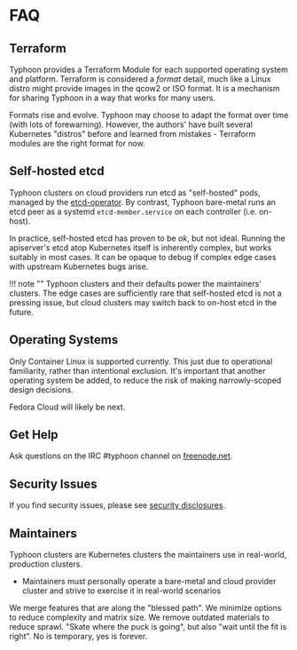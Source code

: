 # FAQ

## Terraform

Typhoon provides a Terraform Module for each supported operating system and platform. Terraform is considered a *format* detail, much like a Linux distro might provide images in the qcow2 or ISO format. It is a mechanism for sharing Typhoon in a way that works for many users.

Formats rise and evolve. Typhoon may choose to adapt the format over time (with lots of forewarning). However, the authors' have built several Kubernetes "distros" before and learned from mistakes - Terraform modules are the right format for now.

## Self-hosted etcd

Typhoon clusters on cloud providers run etcd as "self-hosted" pods, managed by the [etcd-operator](https://github.com/coreos/etcd-operator). By contrast, Typhoon bare-metal runs an etcd peer as a systemd `etcd-member.service` on each controller (i.e. on-host).

In practice, self-hosted etcd has proven to be *ok*, but not ideal. Running the apiserver's etcd atop Kubernetes itself is inherently complex, but works suitably in most cases. It can be opaque to debug if complex edge cases with upstream Kubernetes bugs arise.

!!! note ""
    Typhoon clusters and their defaults power the maintainers' clusters. The edge cases are sufficiently rare that self-hosted etcd is not a pressing issue, but cloud clusters may switch back to on-host etcd in the future.

## Operating Systems

Only Container Linux is supported currently. This just due to operational familiarity, rather than intentional exclusion. It's important that another operating system be added, to reduce the risk of making narrowly-scoped design decisions.

Fedora Cloud will likely be next. 

## Get Help

Ask questions on the IRC #typhoon channel on [freenode.net](http://freenode.net/).

## Security Issues

If you find security issues, please see [security disclosures](/topics/security).

## Maintainers

Typhoon clusters are Kubernetes clusters the maintainers use in real-world, production clusters.

* Maintainers must personally operate a bare-metal and cloud provider cluster and strive to exercise it in real-world scenarios

We merge features that are along the "blessed path". We minimize options to reduce complexity and matrix size. We remove outdated materials to reduce sprawl. "Skate where the puck is going", but also "wait until the fit is right". No is temporary, yes is forever.
